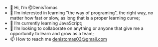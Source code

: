 - 👋 Hi, I’m @DenisTomas
- 👀 I’m interested in learning "the way of programing", the right way, no matter how fast or slow, as long that is a proper learning curve;
- 🌱 I’m currently learning JavaScript;
- 💞️ I’m looking to collaborate on anything or anyone that give me a opportunity to learn and grow as a team;
- 📫 How to reach me denistomas03@gmail.com

<!---
Batuira/Batuira is a ✨ special ✨ repository because its `README.md` (this file) appears on your GitHub profile.
You can click the Preview link to take a look at your changes.
--->
